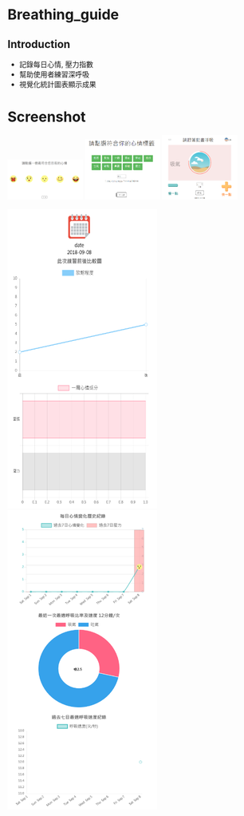 # Breathing_guide

## Introduction
* 記錄每日心情, 壓力指數
* 幫助使用者練習深呼吸
* 視覺化統計圖表顯示成果

# Screenshot
<div display="inline-block">
<img src="https://github.com/Ayren2681/Breathing_guide/blob/master/screenshot/img1.PNG" width="30%" >
<img src="https://github.com/Ayren2681/Breathing_guide/blob/master/screenshot/img2.PNG" width="30%" > 
<img src="https://github.com/Ayren2681/Breathing_guide/blob/master/screenshot/img3.PNG" width="30%" >
</div>
<br/>
 <div >
  <img src="https://github.com/Ayren2681/Breathing_guide/blob/master/screenshot/img4.png" width="300px" height="600px" > 
  <img src="https://github.com/Ayren2681/Breathing_guide/blob/master/screenshot/img6.png" width="300px" height="600px">  
 </div>
   
 
